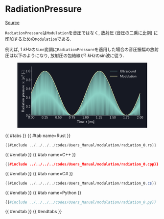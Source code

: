 # RadiationPressure
[Source](https://github.com/shinolab/autd3-rs/blob/v34.0.0/autd3/src/datagram/modulation/radiation_pressure.rs)

`RadiationPressure`は`Modulation`を音圧ではなく, 放射圧 (音圧の二乗に比例) に印加するための`Modulation`である.

例えば, $\SI{1}{kHz}$の`Sine`変調に`RadiationPressure`を適用した場合の音圧振幅の放射圧は以下のようになり, 放射圧の包絡線が$\SI{1}{kHz}$のsin波に従う.

<figure>
  <img src="../../../fig/Users_Manual/sine_1k_mod_rad.png"/>
</figure>

{{ #tabs }}
{{ #tab name=Rust }}
```rust
{{#include ../../../../codes/Users_Manual/modulation/radiation_0.rs}}
```
{{ #endtab }}
{{ #tab name=C++ }}
```cpp
{{#include ../../../../codes/Users_Manual/modulation/radiation_0.cpp}}
```
{{ #endtab }}
{{ #tab name=C# }}
```cs
{{#include ../../../../codes/Users_Manual/modulation/radiation_0.cs}}
```
{{ #endtab }}
{{ #tab name=Python }}
```python
{{#include ../../../../codes/Users_Manual/modulation/radiation_0.py}}
```
{{ #endtab }}
{{ #endtabs }}
